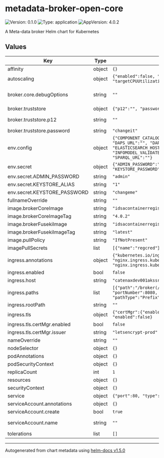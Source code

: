# metadata-broker-open-core

![Version: 0.1.0](https://img.shields.io/badge/Version-0.1.0-informational?style=flat-square) ![Type: application](https://img.shields.io/badge/Type-application-informational?style=flat-square) ![AppVersion: 4.0.2](https://img.shields.io/badge/AppVersion-4.0.2-informational?style=flat-square)

A Meta-data broker Helm chart for Kubernetes

## Values

| Key | Type | Default | Description |
|-----|------|---------|-------------|
| affinity | object | `{}` | Affinity settings |
| autoscaling | object | `{"enabled":false, "maxReplicas":100, "minReplicas":1, "targetCPUUtilizationPercentage":80}` | Autoscaling settings |
| broker.core.debugOptions | string | `""` | If not null, debug will be enabled with exposed port. Example: debugOptions: -agentlib:jdwp=transport=dt_socket,server=y,suspend=n,address=5005 |
| broker.truststore | object | `{"p12":"", "password":"changeit"}` | Truststore settings |
| broker.truststore.p12 | string | `""` | Truststore with additional certificates to be trusted (e.g. DAPS certificate) |
| broker.truststore.password | string | `"changeit"` | Truststore password |
| env.config | object | `{"COMPONENT_CATALOG_URI":"", "COMPONENT_URI":"", "DAPS_URL":"", "DAPS_VALIDATEINCOMING":"", "ELASTICSEARCH_HOSTNAME":"", "ELASTICSEARCH_PORT":"", "INFOMODEL_VALIDATEWITHSHACL":"", "JWKS_TRUSTEDHOSTS":"", "SPARQL_URL":""}` | Environment variables that allow to configure application. Please check broker [repo](https://github.com/International-Data-Spaces-Association/metadata-broker-open-core) |
| env.secret | object | `{"ADMIN_PASSWORD":"admin", "KEYSTORE_ALIAS":"1", "KEYSTORE_PASSWORD":"changeme"}` | Environment variables that will stored in Kubernetes secret |
| env.secret.ADMIN_PASSWORD | string | `"admin"` | Fuseki application default admin password |
| env.secret.KEYSTORE_ALIAS | string | `"1"` | Alias for keypair inside generated keystore |
| env.secret.KEYSTORE_PASSWORD | string | `"changeme"` | Password for generated keystore |
| fullnameOverride | string | `""` | Override fullname of the release |
| image.brokerCoreImage | string | `"idsacontainerregistry01.azurecr.io/broker-core"` | Metadata-broker image  |
| image.brokerCoreImageTag | string | `"4.0.2"` | Metadata-broker image tag |
| image.brokerFusekiImage | string | `"idsacontainerregistry01.azurecr.io/broker-fuseki"` | Apache Jena Fuseki image |
| image.brokerFusekiImageTag | string | `"latest"` | Apache Jena Fuseki image tag |
| image.pullPolicy | string | `"IfNotPresent"` | Image pull policy settings |
| imagePullSecrets | list | `[{"name":"regcred"}]` | Secret with docketconfig.json to access repository |
| ingress.annotations | object | `{"kubernetes.io/ingress.class":"nginx", "nginx.ingress.kubernetes.io/rewrite-target":"/$2", "nginx.ingress.kubernetes.io/use-regex":"true"}` | Ingress annotations |
| ingress.enabled | bool | `false` | Allow to enable and disable ingress |
| ingress.host | string | `"catenaxdev001akssrv.germanywestcentral.cloudapp.azure.com"` | Ingress host |
| ingress.paths | list | `[{"path":"/broker(/\|$)(.*)", "pathType":"Prefix", "portNumber":8080, "serviceName":""},{"path":"/fuseki", "pathType":"Prefix", "portNumber":3030, "serviceName":""}]` | Paths configuration |
| ingress.rootPath | string | `""` | Define path prefix starting with /, e.g. /broker |
| ingress.tls | object | `{"certMgr":{"enabled":false, "issuer":"letsencrypt-prod"}, "enabled":false}` | TLS settings |
| ingress.tls.certMgr.enabled | bool | `false` | If enabled cert-manager will be used to issue ingress cert |
| ingress.tls.certMgr.issuer | string | `"letsencrypt-prod"` | Cert-manager issuer name |
| nameOverride | string | `""` | Override default chart name |
| nodeSelector | object | `{}` | Node selector settings |
| podAnnotations | object | `{}` | Additional pod annotations |
| podSecurityContext | object | `{}` | Pod security context |
| replicaCount | int | `1` | Replicas count |
| resources | object | `{}` | Resources usage and limits |
| securityContext | object | `{}` | Security context |
| service | object | `{"port":80, "type":"ClusterIP"}` | Service settings |
| serviceAccount.annotations | object | `{}` | Annotations to add to the service account |
| serviceAccount.create | bool | `true` | Specifies whether a service account should be created |
| serviceAccount.name | string | `""` | The name of the service account to use. -- If not set and create is true, a name is generated using the fullname template |
| tolerations | list | `[]` | Toleration settings |

----------------------------------------------
Autogenerated from chart metadata using [helm-docs v1.5.0](https://github.com/norwoodj/helm-docs/releases/v1.5.0)

